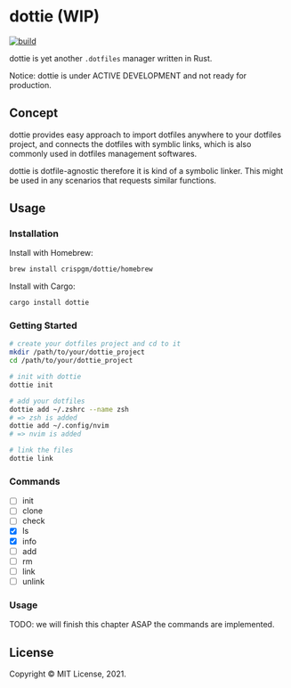 # dottie (WIP)

[![build](https://github.com/crispgm/dottie/actions/workflows/ci.yml/badge.svg)](https://github.com/crispgm/dottie/actions/workflows/ci.yml)

dottie is yet another `.dotfiles` manager written in Rust.

Notice: dottie is under ACTIVE DEVELOPMENT and not ready for production.

## Concept

dottie provides easy approach to import dotfiles anywhere to your dotfiles project,
and connects the dotfiles with symblic links, which is also commonly used in dotfiles management softwares.

dottie is dotfile-agnostic therefore it is kind of a symbolic linker.
This might be used in any scenarios that requests similar functions.

## Usage

### Installation

Install with Homebrew:
```bash
brew install crispgm/dottie/homebrew
```

Install with Cargo:
```bash
cargo install dottie
```

### Getting Started

```bash
# create your dotfiles project and cd to it
mkdir /path/to/your/dottie_project
cd /path/to/your/dottie_project

# init with dottie
dottie init

# add your dotfiles
dottie add ~/.zshrc --name zsh
# => zsh is added
dottie add ~/.config/nvim
# => nvim is added

# link the files
dottie link
```

### Commands

- [ ] init
- [ ] clone
- [ ] check
- [x] ls
- [x] info
- [ ] add
- [ ] rm
- [ ] link
- [ ] unlink

### Usage

TODO: we will finish this chapter ASAP the commands are implemented.

## License

Copyright &copy; MIT License, 2021.
